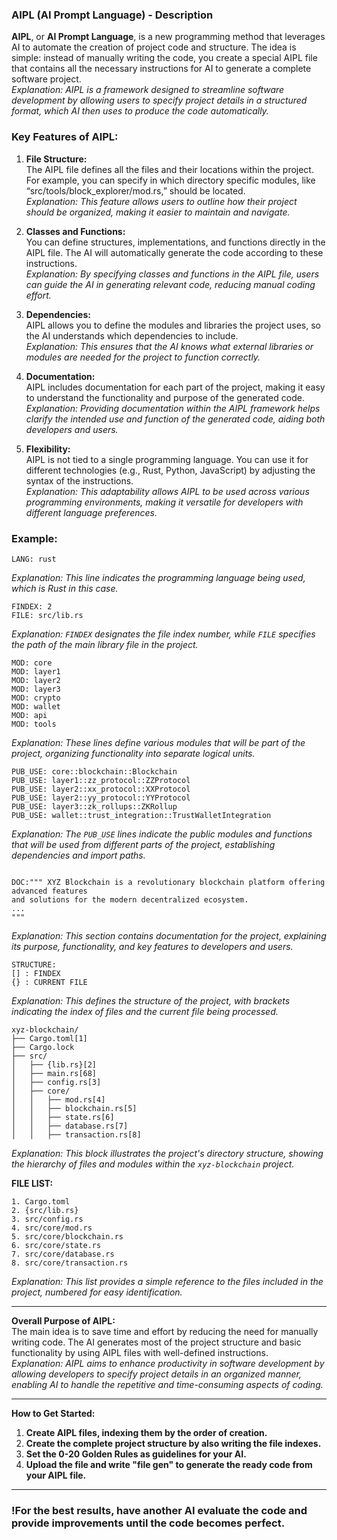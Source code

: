 ### AIPL (AI Prompt Language) - Description

**AIPL**, or **AI Prompt Language**, is a new programming method that leverages AI to automate the creation of project code and structure. The idea is simple: instead of manually writing the code, you create a special AIPL file that contains all the necessary instructions for AI to generate a complete software project.  
*Explanation: AIPL is a framework designed to streamline software development by allowing users to specify project details in a structured format, which AI then uses to produce the code automatically.*

### Key Features of AIPL:

1. **File Structure:**  
   The AIPL file defines all the files and their locations within the project. For example, you can specify in which directory specific modules, like “src/tools/block_explorer/mod.rs,” should be located.  
   *Explanation: This feature allows users to outline how their project should be organized, making it easier to maintain and navigate.*

2. **Classes and Functions:**  
   You can define structures, implementations, and functions directly in the AIPL file. The AI will automatically generate the code according to these instructions.  
   *Explanation: By specifying classes and functions in the AIPL file, users can guide the AI in generating relevant code, reducing manual coding effort.*

3. **Dependencies:**  
   AIPL allows you to define the modules and libraries the project uses, so the AI understands which dependencies to include.  
   *Explanation: This ensures that the AI knows what external libraries or modules are needed for the project to function correctly.*

4. **Documentation:**  
   AIPL includes documentation for each part of the project, making it easy to understand the functionality and purpose of the generated code.  
   *Explanation: Providing documentation within the AIPL framework helps clarify the intended use and function of the generated code, aiding both developers and users.*

5. **Flexibility:**  
   AIPL is not tied to a single programming language. You can use it for different technologies (e.g., Rust, Python, JavaScript) by adjusting the syntax of the instructions.  
   *Explanation: This adaptability allows AIPL to be used across various programming environments, making it versatile for developers with different language preferences.*

### Example:
```plaintext
LANG: rust
```
*Explanation: This line indicates the programming language being used, which is Rust in this case.*

```plaintext
FINDEX: 2
FILE: src/lib.rs
```
*Explanation: `FINDEX` designates the file index number, while `FILE` specifies the path of the main library file in the project.*

```plaintext
MOD: core
MOD: layer1
MOD: layer2
MOD: layer3
MOD: crypto
MOD: wallet
MOD: api
MOD: tools
```
*Explanation: These lines define various modules that will be part of the project, organizing functionality into separate logical units.*

```plaintext
PUB_USE: core::blockchain::Blockchain
PUB_USE: layer1::zz_protocol::ZZProtocol
PUB_USE: layer2::xx_protocol::XXProtocol
PUB_USE: layer2::yy_protocol::YYProtocol
PUB_USE: layer3::zk_rollups::ZKRollup
PUB_USE: wallet::trust_integration::TrustWalletIntegration
```
*Explanation: The `PUB_USE` lines indicate the public modules and functions that will be used from different parts of the project, establishing dependencies and import paths.*

```plaintext

DOC:""" XYZ Blockchain is a revolutionary blockchain platform offering advanced features
and solutions for the modern decentralized ecosystem.
...
"""
```
*Explanation: This section contains documentation for the project, explaining its purpose, functionality, and key features to developers and users.*

```plaintext
STRUCTURE:
[] : FINDEX
{} : CURRENT FILE
```
*Explanation: This defines the structure of the project, with brackets indicating the index of files and the current file being processed.*

```
xyz-blockchain/
├── Cargo.toml[1]
├── Cargo.lock
├── src/
│   ├── {lib.rs}[2]
│   ├── main.rs[68]
│   ├── config.rs[3]
│   ├── core/
│   │   ├── mod.rs[4]
│   │   ├── blockchain.rs[5]
│   │   ├── state.rs[6]
│   │   ├── database.rs[7]
│   │   ├── transaction.rs[8]
```
*Explanation: This block illustrates the project's directory structure, showing the hierarchy of files and modules within the `xyz-blockchain` project.*

**FILE LIST:**
```
1. Cargo.toml
2. {src/lib.rs}
3. src/config.rs
4. src/core/mod.rs
5. src/core/blockchain.rs
6. src/core/state.rs
7. src/core/database.rs
8. src/core/transaction.rs
```
*Explanation: This list provides a simple reference to the files included in the project, numbered for easy identification.*

---

**Overall Purpose of AIPL:**  
The main idea is to save time and effort by reducing the need for manually writing code. The AI generates most of the project structure and basic functionality by using AIPL files with well-defined instructions.  
*Explanation: AIPL aims to enhance productivity in software development by allowing developers to specify project details in an organized manner, enabling AI to handle the repetitive and time-consuming aspects of coding.* 

---

**How to Get Started:**

1. **Create AIPL files, indexing them by the order of creation.**
2. **Create the complete project structure by also writing the file indexes.**
3. **Set the 0-20 Golden Rules as guidelines for your AI.**
4. **Upload the file and write "file gen" to generate the ready code from your AIPL file.**

---

### !For the best results, have another AI evaluate the code and provide improvements until the code becomes perfect.
